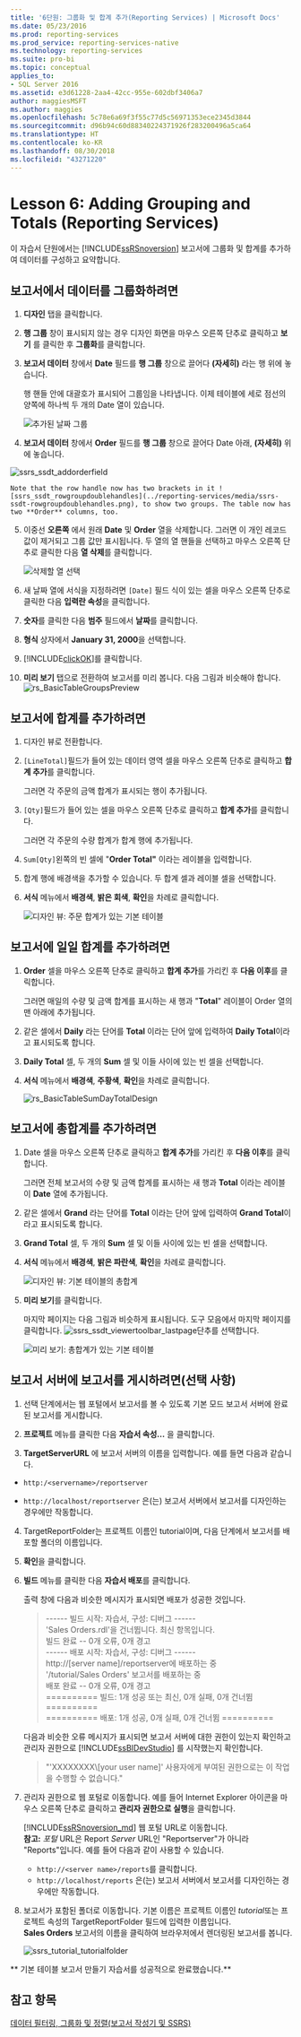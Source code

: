```yaml
---
title: '6단원: 그룹화 및 합계 추가(Reporting Services) | Microsoft Docs'
ms.date: 05/23/2016
ms.prod: reporting-services
ms.prod_service: reporting-services-native
ms.technology: reporting-services
ms.suite: pro-bi
ms.topic: conceptual
applies_to:
- SQL Server 2016
ms.assetid: e3d61228-2aa4-42cc-955e-602dbf3406a7
author: maggiesMSFT
ms.author: maggies
ms.openlocfilehash: 5c78e6a69f3f55c77d5c56971353ece2345d3844
ms.sourcegitcommit: d96b94c60d88340224371926f283200496a5ca64
ms.translationtype: HT
ms.contentlocale: ko-KR
ms.lasthandoff: 08/30/2018
ms.locfileid: "43271220"
---
```

# <a name="lesson-6-adding-grouping-and-totals-reporting-services"></a>Lesson 6: Adding Grouping and Totals (Reporting Services)
이 자습서 단원에서는 [!INCLUDE[ssRSnoversion](../includes/ssrsnoversion-md.md)] 보고서에 그룹화 및 합계를 추가하여 데이터를 구성하고 요약합니다.  
  
  
## <a name="bkmk_groupdata"></a>보고서에서 데이터를 그룹화하려면  
  
1.  **디자인** 탭을 클릭합니다.  
  
2.  **행 그룹** 창이 표시되지 않는 경우 디자인 화면을 마우스 오른쪽 단추로 클릭하고 **보기** 를 클릭한 후 **그룹화**를 클릭합니다.  
  
3.  **보고서 데이터** 창에서 **Date** 필드를 **행 그룹** 창으로 끌어다 **(자세히)** 라는 행 위에 놓습니다.
  
    행 핸들 안에 대괄호가 표시되어 그룹임을 나타냅니다. 이제 테이블에 세로 점선의 양쪽에 하나씩 두 개의 Date 열이 있습니다.  
  
    ![추가된 날짜 그룹](../reporting-services/media/rs-basictablegroups1design.png "추가된 날짜 그룹")  
  
4.  **보고서 데이터** 창에서 **Order** 필드를 **행 그룹** 창으로 끌어다 Date 아래, **(자세히)** 위에 놓습니다.

![ssrs_ssdt_addorderfield](../reporting-services/media/ssrs-ssdt-addorderfield.png)   
  
    Note that the row handle now has two brackets in it ![ssrs_ssdt_rowgroupdoublehandles](../reporting-services/media/ssrs-ssdt-rowgroupdoublehandles.png), to show two groups. The table now has two **Order** columns, too.  
  
5.  이중선 **오른쪽** 에서 원래 **Date** 및 **Order** 열을 삭제합니다. 그러면 이 개인 레코드 값이 제거되고 그룹 값만 표시됩니다. 두 열의 열 핸들을 선택하고 마우스 오른쪽 단추로 클릭한 다음 **열 삭제**를 클릭합니다.  
  
    ![삭제할 열 선택](../reporting-services/media/rs-basictablegroupsdeletecols.gif "삭제할 열 선택")  
  
6.  새 날짜 열에 서식을 지정하려면 `[Date]` 필드 식이 있는 셀을 마우스 오른쪽 단추로 클릭한 다음 **입력란 속성**을 클릭합니다.  
  
7.  **숫자**를 클릭한 다음 **범주** 필드에서 **날짜**를 클릭합니다.  
  
8.  **형식** 상자에서 **January 31, 2000**을 선택합니다.  
  
9.  [!INCLUDE[clickOK](../includes/clickok-md.md)]를 클릭합니다.  
  
10.  **미리 보기** 탭으로 전환하여 보고서를 미리 봅니다. 다음 그림과 비슷해야 합니다.  
    ![rs_BasicTableGroupsPreview](../reporting-services/media/rs-basictablegroupspreview.png) 
  
## <a name="bkmk_addtotals"></a>보고서에 합계를 추가하려면  
  
1.  디자인 뷰로 전환합니다.  
  
2.  `[LineTotal]`필드가 들어 있는 데이터 영역 셀을 마우스 오른쪽 단추로 클릭하고 **합계 추가**를 클릭합니다.  
  
    그러면 각 주문의 금액 합계가 표시되는 행이 추가됩니다.  
  
3.  `[Qty]`필드가 들어 있는 셀을 마우스 오른쪽 단추로 클릭하고 **합계 추가**를 클릭합니다.  
  
    그러면 각 주문의 수량 합계가 합계 행에 추가됩니다.  
  
4.  `Sum[Qty]`왼쪽의 빈 셀에 "**Order Total"** 이라는 레이블을 입력합니다.  
  
5.  합계 행에 배경색을 추가할 수 있습니다. 두 합계 셀과 레이블 셀을 선택합니다.  
  
6.  **서식** 메뉴에서 **배경색**, **밝은 회색**, **확인**을 차례로 클릭합니다.  
  
    ![디자인 뷰: 주문 합계가 있는 기본 테이블](../reporting-services/media/rs-basictablesumlinetotaldesign.gif "디자인 뷰: 주문 합계가 있는 기본 테이블")  
  
## <a name="bkmk_adddailytotal"></a>보고서에 일일 합계를 추가하려면  
  
1.  **Order** 셀을 마우스 오른쪽 단추로 클릭하고 **합계 추가**를 가리킨 후 **다음 이후**를 클릭합니다.  
  
    그러면 매일의 수량 및 금액 합계를 표시하는 새 행과 "**Total**" 레이블이 Order 열의 맨 아래에 추가됩니다.  
  
2.  같은 셀에서 **Daily** 라는 단어를 **Total** 이라는 단어 앞에 입력하여 **Daily Total**이라고 표시되도록 합니다.  
  
3.  **Daily Total** 셀, 두 개의 **Sum** 셀 및 이들 사이에 있는 빈 셀을 선택합니다.  
  
4.  **서식** 메뉴에서 **배경색**, **주황색**, **확인**을 차례로 클릭합니다.  
  
    ![](../reporting-services/media/rs-basictablesumdaytotaldesign.gif "rs_BasicTableSumDayTotalDesign")  
  
## <a name="bkmk_addgrandtotal"></a>보고서에 총합계를 추가하려면  
  
1.  Date 셀을 마우스 오른쪽 단추로 클릭하고 **합계 추가**를 가리킨 후 **다음 이후**를 클릭합니다.  
  
    그러면 전체 보고서의 수량 및 금액 합계를 표시하는 새 행과 **Total** 이라는 레이블이 **Date** 열에 추가됩니다.  
  
2.  같은 셀에서 **Grand** 라는 단어를 **Total** 이라는 단어 앞에 입력하여 **Grand Total**이라고 표시되도록 합니다.  
  
3.  **Grand Total** 셀, 두 개의 **Sum** 셀 및 이들 사이에 있는 빈 셀을 선택합니다.  
  
4.  **서식** 메뉴에서 **배경색**, **밝은 파란색**, **확인**을 차례로 클릭합니다.  
  
    ![디자인 뷰: 기본 테이블의 총합계](../reporting-services/media/rs-basictablesumgrandtotaldesign.gif "디자인 뷰: 기본 테이블의 총합계")  
  
5.  **미리 보기**를 클릭합니다.  
  
    마지막 페이지는 다음 그림과 비슷하게 표시됩니다. 도구 모음에서 마지막 페이지를 클릭합니다. ![ssrs_ssdt_viewertoolbar_lastpage](../reporting-services/media/ssrs-ssdt-viewertoolbar-lastpage.png)단추를 선택합니다.   
  
    ![미리 보기: 총합계가 있는 기본 테이블](../reporting-services/media/rs-basictablesumgrandtotalpreview.gif "미리 보기: 총합계가 있는 기본 테이블")  
  
## <a name="bkmk_publishreport"></a>보고서 서버에 보고서를 게시하려면(선택 사항)  
  
1.  선택 단계에서는 웹 포털에서 보고서를 볼 수 있도록 기본 모드 보고서 서버에 완료된 보고서를 게시합니다.  
  
2.  **프로젝트** 메뉴를 클릭한 다음 **자습서 속성...** 을 클릭합니다.  
  
3.  **TargetServerURL** 에 보고서 서버의 이름을 입력합니다. 예를 들면 다음과 같습니다.   
- `http:/<servername>/reportserver`  
   
- `http://localhost/reportserver` 은(는) 보고서 서버에서 보고서를 디자인하는 경우에만 작동합니다.  
  
  
4. TargetReportFolder는 프로젝트 이름인 tutorial이며,  다음 단계에서 보고서를 배포할 폴더의 이름입니다.  
5. **확인**을 클릭합니다.  
  
6.  **빌드** 메뉴를 클릭한 다음 **자습서 배포**를 클릭합니다.  
  
    출력 창에 다음과 비슷한 메시지가 표시되면 배포가 성공한 것입니다.  
  
    > ------ 빌드 시작: 자습서, 구성: 디버그 ------  
    > 'Sales Orders.rdl'을 건너뜁니다. 최신 항목입니다.  
    > 빌드 완료 -- 0개 오류, 0개 경고  
    > ------ 배포 시작: 자습서, 구성: 디버그 ------  
    > http://[server name]/reportserver에 배포하는 중  
    > '/tutorial/Sales Orders' 보고서를 배포하는 중  
    > 배포 완료 -- 0개 오류, 0개 경고  
    > ========== 빌드: 1개 성공 또는 최신, 0개 실패, 0개 건너뜀 ==========  
    > ========== 배포: 1개 성공, 0개 실패, 0개 건너뜀 ==========  
  
    다음과 비슷한 오류 메시지가 표시되면 보고서 서버에 대한 권한이 있는지 확인하고 관리자 권한으로 [!INCLUDE[ssBIDevStudio](../includes/ssbidevstudio-md.md)] 를 시작했는지 확인합니다.  
  
    > "'XXXXXXXX\\[your user name]' 사용자에게 부여된 권한으로는 이 작업을 수행할 수 없습니다."  
  
7.  관리자 권한으로 웹 포털로 이동합니다. 예를 들어 Internet Explorer 아이콘을 마우스 오른쪽 단추로 클릭하고 **관리자 권한으로 실행**을 클릭합니다.  
  
    [!INCLUDE[ssRSnoversion_md](../includes/ssrsnoversion-md.md)] 웹 포털 URL로 이동합니다.   
    **참고:** *포털* URL은 Report *Server* URL인 "Reportserver"가 아니라 "Reports"입니다.  예를 들어 다음과 같이 사용할 수 있습니다.   
    - `http://<server name>/reports`를 클릭합니다.  
     - `http://localhost/reports` 은(는) 보고서 서버에서 보고서를 디자인하는 경우에만 작동합니다.  
  
8.  보고서가 포함된 폴더로 이동합니다. 기본 이름은 프로젝트 이름인 *tutorial*또는 프로젝트 속성의 TargetReportFolder 필드에 입력한 이름입니다.   
**Sales Orders** 보고서의 이름을 클릭하여 브라우저에서 렌더링된 보고서를 봅니다.  
  
    ![ssrs_tutorial_tutorialfolder](../reporting-services/media/ssrs-tutorial-tutorialfolder.png)  
 
** 기본 테이블 보고서 만들기 자습서를 성공적으로 완료했습니다.**  
  
## <a name="see-also"></a>참고 항목  
[데이터 필터링, 그룹화 및 정렬&#40;보고서 작성기 및 SSRS&#41;](../reporting-services/report-design/filter-group-and-sort-data-report-builder-and-ssrs.md)  
  
  
  

